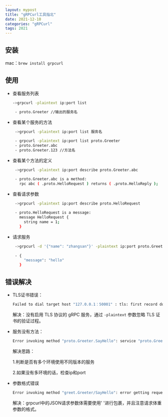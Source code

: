 ```yaml
---
layout: mypost
title: "gRPCurl工具指北"
date: 2021-12-10
categories: "gRPCurl"
tags: 2021
---
```


## 安装

mac：```brew install grpcurl```

## 使用

- 查看服务列表

  ```bash
  ->grpcurl -plaintext ip:port list
  
   - proto.Greeter //输出的服务名
  ```

- 查看某个服务的方法

  ```bash
   ->grpcurl -plaintext ip:port list 服务名
   
   - grpcurl -plaintext ip:port list proto.Greeter
   - proto.Greeter.abc
   - proto.Greeter.123 //方法名
  ```

- 查看某个方法的定义

  ```bash
   ->grpcurl -plaintext ip:port describe proto.Greeter.abc
  
   - proto.Greeter.abc is a method:
     rpc abc ( .proto.HelloRequest ) returns ( .proto.HelloReply );
  ```

- 查看请求参数

  ```bash
   ->grpcurl -plaintext ip:port describe proto.HelloRequest
   
   - proto.HelloRequest is a message:
     message HelloRequest {
       string name = 1;
     }
  ```

- 请求服务

  ```bash
   ->grpcurl -d '{"name": "zhangsan"}' -plaintext ip:port proto.Greeter.SayHello
   
   - {
       "message": "hello"
     }
  ```

## 错误解决

- TLS证书错误：

  ```bash
  Failed to dial target host "127.0.0.1：50001" : tls: first record does not look like a TLS handshake
  ```

  解决：没有启用 TLS 协议的 gRPC 服务，通过 `-plaintext` 参数忽略 TLS 证书的验证过程。

- 服务没有方法：

  ```bash
  Error invoking method "proto.Greeter.SayHello": service "proto.Greeter" does not include a method named "SayHello"
  ```

  解决思路：

  1.判断是否有多个环境使用不同版本的服务

  2.如果没有多环境的话，检查ip和port

- 参数格式错误

  ```bash
  Error invoking method "greet.Greeter/SayHello": error getting request data: invalid character 'u' looking for beginning of object key string
  ```

  解决：grpcurl中的JSON请求参数体需要使用' '进行包裹，并且注意请求体重参数的格式。